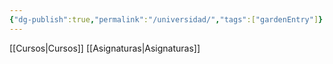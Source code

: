 ```yaml
---
{"dg-publish":true,"permalink":"/universidad/","tags":["gardenEntry"]}
---
```


[[Cursos\|Cursos]]
[[Asignaturas\|Asignaturas]]